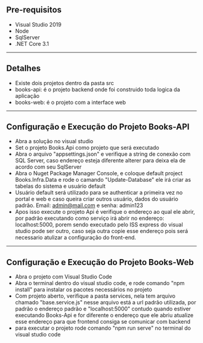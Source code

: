 ## Pre-requisitos

- Visual Studio 2019
- Node
- SqlServer
- .NET Core 3.1

---
## Detalhes

 - Existe dois projetos dentro da pasta src
 - books-api: é o projeto backend onde foi construido toda logica da aplicação
 - books-web: é o projeto com a interface web

---
## Configuração e Execução do Projeto Books-API

 - Abra a solução no visual studio
 - Set o projeto Books.Api como projeto que será executado 
 - Abra o arquivo "appsettings.json" e verifique a string de conexão com SQL Server, caso endereço esteja diferente alterer para deixa ela de acordo com seu SqlServer
 - Abra o Nuget Package Manager Console, e coloque default project Books.Infra.Data e rode o camando "Update-Database" ele irá criar as tabelas do sistema e usuário default
 - Usuário default será utilizado para se authenticar a primeira vez no portal e web e caso queira criar outros usuário, dados do usuário padrão. Email: admin@mail.com e senha: admin123
 - Apos isso execute o projeto Api é verifique o endereço ao qual ele abrir, por padrão executando como serviço irá abrir no endereço: localhost:5000, porem sendo executado pelo ISS express do visual studio pode ser outro, caso seja outra copie esse endereço pois será necessario atulizar a configuração do front-end.
---

## Configuração e Execução do Projeto Books-Web
 - Abra o projeto com Visual Studio Code
 - Abra o terminal dentro do visual studio code, e rode comando "npm install" para instalar os pacotes necessários no projeto
 - Com projeto aberto, verifique a pasta services, nela tem arquivo chamado "base.service.js" nesse arquivo está a url padrão utilizada, por padrão o endereço padrão e "localhost:5000" contudo quando estiver executando Books-Api e for diferente o endereço que ele abriu atualize esse endereço para que frontend consiga se comunicar com backend
  - para executar o projeto rode comando "npm run serve" no terminal do visual studio code


